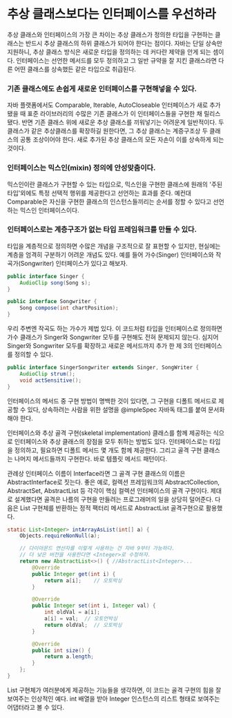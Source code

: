# 추상 클래스보다는 인터페이스를 우선하라
추상 클래스와 인터페이스의 가장 큰 차이는 추상 클래스가 정의한 타입을 구현하는 클래스는 반드시 추상 클래스의 하위 클래스가 되어야 한다는 점이다. 자바는 단일 상속만 지원하니, 추상 클래스 방식은 새로운 타입을 정의하는 데 커다란 제약을 안게 되는 셈이다. 인터페이스는 선언한 메서드를 모두 정의하고 그 일반 규약을 잘 지킨 클래스라면 다른 어떤 클래스를 상속했든 같은 타입으로 취급된다.

### 기존 클래스에도 손쉽게 새로운 인터페이스를 구현해넣을 수 있다.
자바 플랫폼에서도 Comparable, Iterable, AutoCloseable 인터페이스가 새로 추가됐을 때 표준 라이브러리의 수많은 기존 클래스가 이 인터페이스들을 구현한 채 릴리스됐다. 반면 기존 클래스 위에 새로운 추상 클래스를 끼워넣기는 어려운게 일반적이다. 두 클래스가 같은 추상클래스를 확장하길 원한다면, 그 추상 클래스는 계증구조상 두 클래스의 공통 조상이어야 한다. 새로 추가된 추상 클래스의 모든 자손이 이를 상속하게 되는 것이다.

### 인터페이스는 믹스인(mixin) 정의에 안성맞춤이다.
믹스인이란 클래스가 구현할 수 있는 타입으로, 믹스인을 구현한 클래스에 원래의 '주된 타입'외에도 특정 선택적 행위를 제공한다고 선언하는 효과를 준다. 예컨대 Comparable은 자신을 구현한 클래스의 인스턴스들끼리는 순서를 정할 수 있다고 선언하는 믹스인 인터페이스이다.

### 인터페이스로는 계층구조가 없는 타입 프레임워크를 만들 수 있다.
타입을 계층적으로 정의하면 수많은 개념을 구조적으로 잘 표현할 수 있지만, 현실에는 계층을 엄격히 구분하기 어려운 개념도 있다. 예를 들어 가수(Singer) 인터페이스와 작곡가(Songwriter) 인터페이스가 있다고 해보자.
```java
public interface Singer {
    AudioClip song(Song s);
}

public interface Songwriter {
    Song compose(int chartPosition);
}
```
우리 주변엔 작곡도 하는 가수가 제법 있다. 이 코드처럼 타입을 인터페이스로 정의하면 가수 클래스가 Singer와 Songwriter 모두를 구현해도 전혀 문제되지 않는다. 심지어 Singer와 Songwriter 모두를 확장하고 새로운 메서드까지 추가 한 제 3의 인터페이스를 정의할 수 있다.
```java
public interface SingerSongwriter extends Singer, SongWriter {
    AudioClip strum();
    void actSensitive();
}
```
인터페이스의 메서드 중 구현 방법이 명백한 것이 있다면, 그 구현을 디폴트 메서드로 제공할 수 있다, 상속하려는 사람을 위한 설명을 @impleSpec 자바독 태그를 붙여 문서화해야 한다.

인터페이스와 추상 골격 구현(skeletal implementation) 클래스를 함께 제공하는 식으로 인터페이스와 추상 클래스의 장점을 모두 취하는 방법도 있다. 인터페이스로는 타입을 정의하고, 필요하면 디폴트 메서드 몇 개도 함께 제공한다. 그리고 골격 구현 클래스는 나머지 메서드들까지 구현한다. 바로 템플릿 메서드 패턴이다.

관례상 인터페이스 이름이 Interface라면 그 골격 구현 클래스의 이름은 AbstractInterface로 짓는다. 좋은 예로, 컬렉션 프레임워크의 AbstractCollection, AbstractSet, AbstractList 등 각각이 핵심 컬렉션 인터페이스의 골격 구현이다. 제대로 설계했다면 골격은 나름의 구현을 만들려는 프로그래머의 일을 상당히 덜어준다. 다음은 List 구현체를 반환하는 정적 팩터리 메서드로 AbstractList 골격구현으로 활용했다.
```java
static List<Integer> intArrayAsList(int[] a) {
    Objects.requireNonNull(a);

    // 다이아몬드 연산자를 이렇게 사용하는 건 자바 9부터 가능하다.
    // 더 낮은 버전을 사용한다면 <Integer>로 수정하자.
    return new AbstractList<>() { //AbstractList<Integer>...
        @Override
        public Integer get(int i) {
            return a[i];    // 오토박싱
        }

        @Override
        public Integer set(int i, Integer val) {
            int oldVal = a[i];
            a[i] = val;  // 오토언박싱
            return oldVal;  // 오토박싱
        }

        @Override
        public int size() {
            return a.length;
        }
    };
}
```
List 구현체가 여러분에게 제공하는 기능들을 생각하면, 이 코드는 골격 구현의 힘을 잘 보여주는 인상적인 예다. int 배열을 받아 Integer 인스턴스의 리스트 형태로 보여주는 어댑터라고 볼 수 있다.